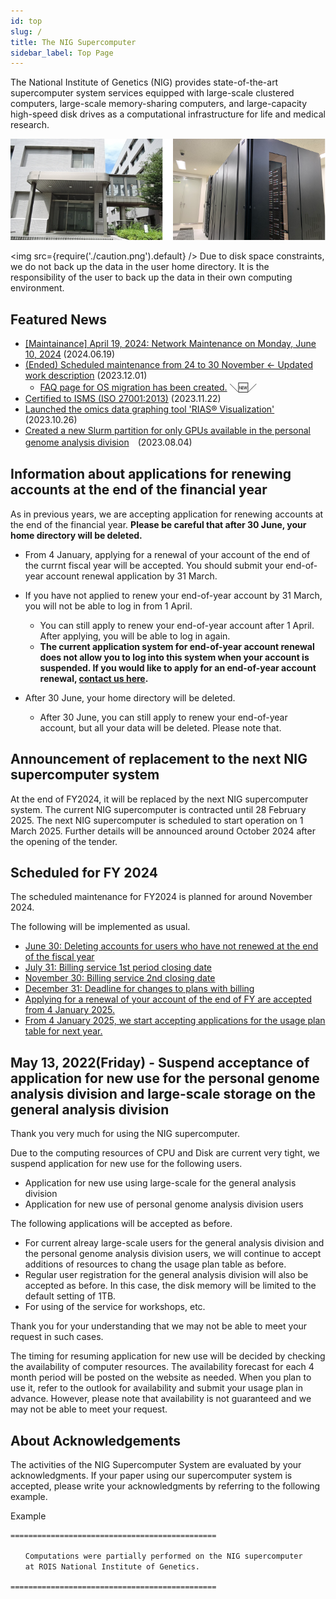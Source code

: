 ```yaml
---
id: top
slug: /
title: The NIG Supercomputer
sidebar_label: Top Page
---
```


The National Institute of Genetics (NIG) provides state-of-the-art supercomputer system services equipped with large-scale clustered computers, large-scale memory-sharing computers, and large-capacity high-speed disk drives as a computational infrastructure for life and medical research.


![top_image2](top_image2.png)



<img src={require('./caution.png').default} />
Due to disk space constraints, we do not back up the data in the user home directory. It is the responsibility of the user to back up the data in their own computing environment.
<div className="clearfix"></div>


## Featured News

- [[Maintainance] April 19, 2024: Network Maintenance on Monday, June 10, 2024](/blog/2024-06-10-network) (2024.06.19)
- [(Ended) Scheduled maintenance from 24 to 30 November ← Updated work description](/blog/2023-11-24-scheduled-maintenance) (2023.12.01)
    - [FAQ page for OS migration has been created.](/faq/faq_os_migration) ＼&#x1f195;／
- [Certified to ISMS (ISO 27001:2013)](/guides/ISMS_Certificate) (2023.11.22)
- [Launched the omics data graphing tool 'RIAS®️ Visualization'](/advanced_guides/advanced_guide_2023#the-omics-data-graphing-tool-rias%EF%B8%8F-visualization-is-now-available) (2023.10.26)
- [Created a new Slurm partition for only GPUs available in the personal genome analysis division](/blog/2023-08-04-news_GPU_slurm)　(2023.08.04)


## Information about applications for renewing accounts at the end of the financial year

As in previous years, we are accepting application for renewing accounts at the end of the financial year. **Please be careful that after 30 June, your home directory will be deleted.**

- From 4 January, applying for a renewal of your account of the end of the currnt fiscal year will be accepted. You should submit your end-of-year account renewal application by 31 March.

- If you have not applied to renew your end-of-year account by 31 March, you will not be able to log in from 1 April.
    - You can still apply to renew your end-of-year account after 1 April. After applying, you will be able to log in again.
    - **The current application system for end-of-year account renewal does not allow you to log into this system when your account is suspended. If you would like to apply for an end-of-year account renewal, [contact us here](/application/reference).**
- After 30 June, your home directory will be deleted.
    - After 30 June, you can still apply to renew your end-of-year account, but all your data will be deleted. Please note that.


## Announcement of replacement to the next NIG supercomputer system

At the end of FY2024, it will be replaced by the next NIG supercomputer system. The current NIG supercomputer is contracted until 28 February 2025. The next NIG supercomputer is scheduled to start operation on 1 March 2025. Further details will be announced around October 2024 after the opening of the tender.


## Scheduled for FY 2024

The scheduled maintenance for FY2024 is planned for around November 2024.


The following will be implemented as usual.
- [June 30: Deleting accounts for users who have not renewed at the end of the fiscal year](/application/renewal)
- [July 31: Billing service 1st period closing date](/application/invoice/#issuing-invoices)
- [November 30: Billing service 2nd closing date](/application/invoice/#issuing-invoices)
- [December 31: Deadline for changes to plans with billing](/application/invoice/#issuing-invoices)
- [Applying for a renewal of your account of the end of FY are accepted from 4 January 2025.](/application/renewal)
- [From 4 January 2025, we start accepting applications for the usage plan table for next year.](/application/resource_extension)


## May 13, 2022(Friday) - Suspend acceptance of application for new use for the personal genome analysis division and  large-scale storage on the general analysis division 

Thank you very much for using the NIG supercomputer.

Due to the computing resources of CPU and Disk are current very tight, we suspend application for new use for the following users.

- Application for new use using large-scale for the general analysis division
- Application for new use of personal genome analysis division users

The following applications will be accepted as before.

- For current alreay large-scale users for the general analysis division and the personal genome analysis division users, we will continue to accept additions of resources to chang the usage plan table as before.
- Regular user registration for the general analysis division will also be accepted as before. In this case, the disk memory will be limited to the default setting of 1TB.
- For using of the service for workshops, etc.

Thank you for your understanding that we may not be able to meet your request in such cases.

The timing for resuming application for new use will be decided by checking the availability of computer resources.
The availability forecast for each 4 month period will be posted on the website as needed. When you plan to use it, refer to the outlook for availability and submit your usage plan in advance.
However, please note that availability is not guaranteed and we may not be able to meet your request.


## About Acknowledgements


The activities of the NIG Supercomputer System are evaluated by your acknowledgments. If your paper using our supercomputer system is accepted, please write your acknowledgments by referring to the following example.

Example

```
==============================================

　　Computations were partially performed on the NIG supercomputer
　　at ROIS National Institute of Genetics.

==============================================
```
